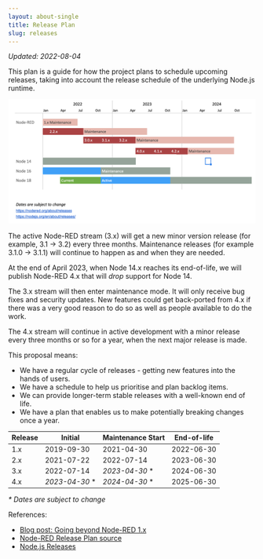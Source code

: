 ```yaml
---
layout: about-single
title: Release Plan
slug: releases
---
```


_Updated: 2022-08-04_

This plan is a guide for how the project plans to schedule upcoming releases, taking
into account the release schedule of the underlying Node.js runtime.

![](release-plan.png)


The active Node-RED stream (3.x) will get a new minor version release (for example, 3.1 ->  3.2)
every three months. Maintenance releases (for example 3.1.0 -> 3.1.1) will continue
to happen as and when they are needed.

At the end of April 2023, when Node 14.x reaches its end-of-life, we will publish
Node-RED 4.x that will *drop* support for Node 14.

The 3.x stream will then enter maintenance mode. It will only receive bug fixes
and security updates. New features could get back-ported from 4.x if there was
a very good reason to do so as well as people available to do the work.

The 4.x stream will continue in active development with a minor release every
three months or so for a year, when the next major release is made.

This proposal means:

 - We have a regular cycle of releases - getting new features into the hands of users.
 - We have a schedule to help us prioritise and plan backlog items.
 - We can provide longer-term stable releases with a well-known end of life.
 - We have a plan that enables us to make potentially breaking changes once a year.


Release | Initial         | Maintenance Start    | End-of-life
--------|-----------------|----------------------|-----------------
1.x     | 2019-09-30      | 2021-04-30           | 2022-06-30
2.x     | 2021-07-22      | 2022-07-14           | 2023-06-30
3.x     | 2022-07-14      | *2023-04-30* *       | 2024-06-30
4.x     | *2023-04-30* *  | *2024-04-30* *       | 2025-06-30

_* Dates are subject to change_

References:
 - [Blog post: Going beyond Node-RED 1.x](https://nodered.org/blog/2020/07/01/release-plans)
 - [Node-RED Release Plan source](https://docs.google.com/spreadsheets/d/1swMH5DXVposBIdnm6Q3BvIplMjAZSZVnU_cRS0jAPjY/edit)
 - [Node.js Releases](https://nodejs.org/en/about/releases/)
